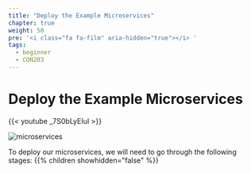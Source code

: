 ```yaml
---
title: "Deploy the Example Microservices"
chapter: true
weight: 50
pre: '<i class="fa fa-film" aria-hidden="true"></i> '
tags:
  - beginner
  - CON203
---
```


# Deploy the Example Microservices

{{< youtube _7S0bLyEIuI >}}

![microservices](/images/crystal.svg)

To deploy our microservices, we will need to go through the following stages:
{{% children showhidden="false" %}}
